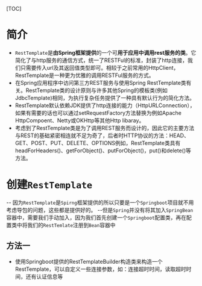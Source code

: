 [TOC]

# 简介

- `RestTemplate`是**由Spring框架提供**的一个可**用于应用中调用rest服务的类**。它简化了与http服务的通信方式，统一了RESTFul的标准，封装了http连接，我们只需要传入url及其返回值类型即可。相较于之前常用的HttpClient，RestTemplate是一种更为优雅的调用RESTFul服务的方式。
- 在Spring应用程序中访问第三方REST服务与使用Spring RestTemplate类有关。RestTemplate类的设计原则与许多其他Spring的模板类(例如JdbcTemplate)相同，为执行复杂任务提供了一种具有默认行为的简化方法。
- RestTemplate默认依赖JDK提供了http连接的能力（HttpURLConnection），如果有需要的话也可以通过setRequestFactory方法替换为例如Apache HttpCompoent、Netty或OKHttp等其他Http libaray。
- 考虑到了RestTemplate类是为了调用REST服务而设计的，因此它的主要方法与REST的基础紧密相连就不足为奇了，后者时HTTP协议的方法：HEAD、GET、POST、PUT、DELETE、OPTIONS例如，RestTemplate类具有headForHeaders()、getForObject()、putForObject()，put()和delete()等方法。

# 创建`RestTemplate`

-- 因为`RestTemplate`是`Spirng`框架提供的所以只要是一个`Springboot`项目就不用考虑导包的问题，这些都是提供好的。
-- ​但是`Spring`并没有将其加入`SpringBean`容器中，需要我们手动加入，因为我们首先创建一个`Springboot`配置类，再在配置类中将我们的`RestTemlate`注册到`Bean`容器中

## 方法一
- 使用Springboot提供的RestTemplateBuilder构造类来构造一个RestTemplate，可以自定义一些连接参数，如：连接超时时间，读取超时时间，还有认证信息等